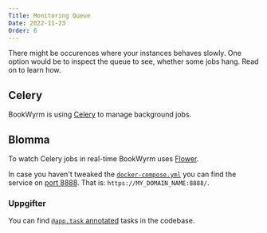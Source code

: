 ```yaml
---
Title: Monitoring Queue
Date: 2022-11-23
Order: 6
---
```


There might be occurences where your instances behaves slowly. One option would be to inspect the queue to see, whether some jobs hang. Read on to learn how.

## Celery

BookWyrm is using [Celery](https://docs.celeryq.dev/en/stable/) to manage background jobs.

## Blomma

To watch Celery jobs in real-time BookWyrm uses [Flower](https://flower.readthedocs.io/en/latest/).

In case you haven't tweaked the [`docker-compose.yml`](https://github.com/bookwyrm-social/bookwyrm/blob/dc14670a2ca7553317528d3384146d79df1f7413/docker-compose.yml#L87-L100) you can find the service on [port 8888](https://github.com/bookwyrm-social/bookwyrm/blob/dc14670a2ca7553317528d3384146d79df1f7413/.env.example#L42-L45). That is: `https://MY_DOMAIN_NAME:8888/`.

### Uppgifter

You can find [`@app.task` annotated](https://github.com/bookwyrm-social/bookwyrm/search?q=%40app.task) tasks in the codebase.
